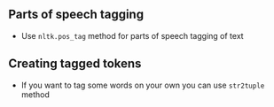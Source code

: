 ## Parts of speech tagging

- Use `nltk.pos_tag` method for parts of speech tagging of text

## Creating tagged tokens

- If you want to tag some words on your own you can use `str2tuple` method

